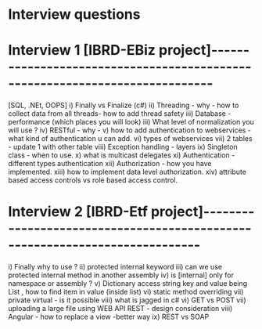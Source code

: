 # Interview questions

# Interview 1 [IBRD-EBiz project]----------------------------------------------------------------------------
[SQL, .NEt, OOPS]
i)   Finally vs Finalize (c#)
ii)  Threading - why - how to collect data from all threads- how to add thread safety
iii)  Database - performance (which places you will look)
iii)  What level of normalization you will use  ? 
iv)  RESTful - why - 
v)   how to add authentication to webservices - what kind of authentication u can add.
vi)  types of webservices 
vii) 2 tables - update 1 with other table
viii) Exception handling - layers
 ix) Singleton class - when to use.
x)  what is multicast delegates
xi) Authentication - different types authentication
xii) Authorization - how you have implemented.
xiii) how to implement data level  authorization.
xiv) attribute based access controls vs role based access control.
 

# Interview 2 [IBRD-Etf  project]----------------------------------------------------------------------------
i)   Finally why to use ?
ii)  protected internal keyword
iii) can we use protected internal method in another assembly
iv) is [internal] only for namespace or assembly ?
v)  Dictionary access string key and value being List<string> , how to find item in value (inside list)
vi) static method overriding
vii) private virtual - is it possible
viii) what is jagged in c#
vi) GET vs POST
vii) uploading a large file using WEB API REST - design consideration
viii) Angular - how to replace a view -better way
ix) REST vs SOAP
